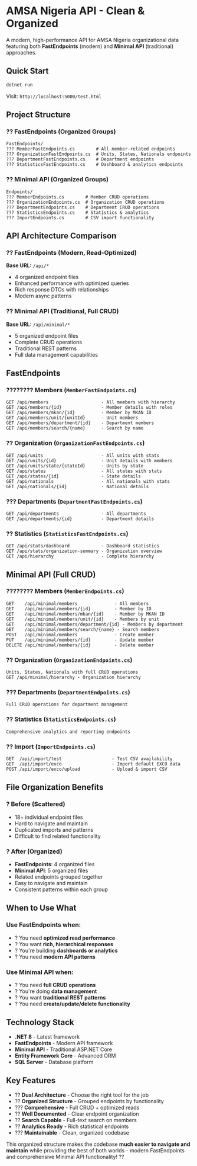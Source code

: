 # AMSA Nigeria API - Clean & Organized

A modern, high-performance API for AMSA Nigeria organizational data featuring both **FastEndpoints** (modern) and **Minimal API** (traditional) approaches.

## Quick Start

```bash
dotnet run
```

Visit: `http://localhost:5000/test.html`

## Project Structure

### ?? FastEndpoints (Organized Groups)
```
FastEndpoints/
??? MemberFastEndpoints.cs        # All member-related endpoints
??? OrganizationFastEndpoints.cs  # Units, States, Nationals endpoints  
??? DepartmentFastEndpoints.cs    # Department endpoints
??? StatisticsFastEndpoints.cs    # Dashboard & analytics endpoints
```

### ?? Minimal API (Organized Groups)
```
Endpoints/
??? MemberEndpoints.cs        # Member CRUD operations
??? OrganizationEndpoints.cs  # Organization CRUD operations
??? DepartmentEndpoints.cs    # Department CRUD operations
??? StatisticsEndpoints.cs    # Statistics & analytics
??? ImportEndpoints.cs        # CSV import functionality
```

## API Architecture Comparison

### ?? FastEndpoints (Modern, Read-Optimized)
**Base URL:** `/api/*`
- 4 organized endpoint files
- Enhanced performance with optimized queries
- Rich response DTOs with relationships
- Modern async patterns

### ?? Minimal API (Traditional, Full CRUD)
**Base URL:** `/api/minimal/*`
- 5 organized endpoint files  
- Complete CRUD operations
- Traditional REST patterns
- Full data management capabilities

## FastEndpoints

### ???????? Members (`MemberFastEndpoints.cs`)
```
GET /api/members                    - All members with hierarchy
GET /api/members/{id}               - Member details with roles
GET /api/members/mkan/{id}          - Member by MKAN ID
GET /api/members/unit/{unitId}      - Unit members
GET /api/members/department/{id}    - Department members
GET /api/members/search/{name}      - Search by name
```

### ?? Organization (`OrganizationFastEndpoints.cs`)
```
GET /api/units                      - All units with stats
GET /api/units/{id}                 - Unit details with members
GET /api/units/state/{stateId}      - Units by state
GET /api/states                     - All states with stats  
GET /api/states/{id}                - State details
GET /api/nationals                  - All nationals with stats
GET /api/nationals/{id}             - National details
```

### ??? Departments (`DepartmentFastEndpoints.cs`)
```
GET /api/departments                - All departments
GET /api/departments/{id}           - Department details
```

### ?? Statistics (`StatisticsFastEndpoints.cs`)
```
GET /api/stats/dashboard            - Dashboard statistics
GET /api/stats/organization-summary - Organization overview
GET /api/hierarchy                  - Complete hierarchy
```

## Minimal API (Full CRUD)

### ???????? Members (`MemberEndpoints.cs`)
```
GET    /api/minimal/members              - All members
GET    /api/minimal/members/{id}         - Member by ID
GET    /api/minimal/members/mkan/{id}    - Member by MKAN ID
GET    /api/minimal/members/unit/{id}    - Members by unit
GET    /api/minimal/members/department/{id} - Members by department
GET    /api/minimal/members/search/{name} - Search members
POST   /api/minimal/members              - Create member
PUT    /api/minimal/members/{id}         - Update member
DELETE /api/minimal/members/{id}         - Delete member
```

### ?? Organization (`OrganizationEndpoints.cs`)
```
Units, States, Nationals with full CRUD operations
GET /api/minimal/hierarchy - Organization hierarchy
```

### ??? Departments (`DepartmentEndpoints.cs`)
```
Full CRUD operations for department management
```

### ?? Statistics (`StatisticsEndpoints.cs`)
```
Comprehensive analytics and reporting endpoints
```

### ?? Import (`ImportEndpoints.cs`)
```
GET  /api/import/test                   - Test CSV availability
GET  /api/import/exco                   - Import default EXCO data
POST /api/import/exco/upload            - Upload & import CSV
```

## File Organization Benefits

### ? **Before (Scattered)**
- 18+ individual endpoint files
- Hard to navigate and maintain
- Duplicated imports and patterns
- Difficult to find related functionality

### ? **After (Organized)**
- **FastEndpoints**: 4 organized files
- **Minimal API**: 5 organized files
- Related endpoints grouped together
- Easy to navigate and maintain
- Consistent patterns within each group

## When to Use What

### Use **FastEndpoints** when:
- ? You need **optimized read performance**
- ? You want **rich, hierarchical responses**
- ? You're building **dashboards or analytics**
- ? You need **modern API patterns**

### Use **Minimal API** when:
- ? You need **full CRUD operations**
- ? You're doing **data management**
- ? You want **traditional REST patterns**
- ? You need **create/update/delete functionality**

## Technology Stack

- **.NET 8** - Latest framework
- **FastEndpoints** - Modern API framework
- **Minimal API** - Traditional ASP.NET Core
- **Entity Framework Core** - Advanced ORM
- **SQL Server** - Database platform

## Key Features

- ?? **Dual Architecture** - Choose the right tool for the job
- ?? **Organized Structure** - Grouped endpoints by functionality
- ??? **Comprehensive** - Full CRUD + optimized reads
- ?? **Well Documented** - Clear endpoint organization
- ?? **Search Capable** - Full-text search on members
- ?? **Analytics Ready** - Rich statistical endpoints
- ??? **Maintainable** - Clean, organized codebase

This organized structure makes the codebase **much easier to navigate and maintain** while providing the best of both worlds - modern FastEndpoints and comprehensive Minimal API functionality! ??